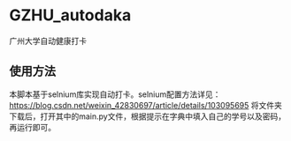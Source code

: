 # GZHU_autodaka
广州大学自动健康打卡
## 使用方法
本脚本基于selnium库实现自动打卡。selnium配置方法详见：https://blog.csdn.net/weixin_42830697/article/details/103095695
将文件夹下载后，打开其中的main.py文件，根据提示在字典中填入自己的学号以及密码，再运行即可。
